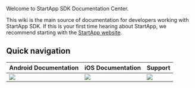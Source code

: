Welcome to StartApp SDK Documentation Center.

This wiki is the main source of documentation for developers working with StartApp SDK. If this is your first time hearing about StartApp, we recommend starting with the [StartApp website](http://startapp.com/).

## Quick navigation

| Android Documentation   |  iOS Documentation   | Support                       
|---|---|---
| [<img src="https://raw.githubusercontent.com/wiki/StartApp-SDK/Documentation/images/android-icon.png">](Android-InApp-Documentation) | [<img src="https://raw.githubusercontent.com/wiki/StartApp-SDK/Documentation/images/ios-icon.png">](iOS-InApp-Documentation)| [<img src="https://raw.githubusercontent.com/wiki/StartApp-SDK/Documentation/images/support-icon.png" >](https://support.startapp.com/home) 
